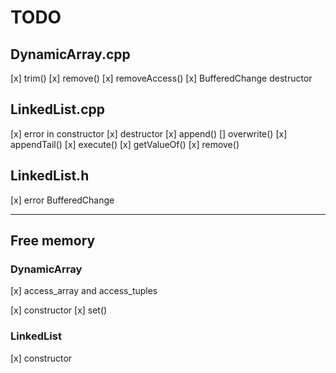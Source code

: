 # TODO

## DynamicArray.cpp

[x] trim()
[x] remove()
[x] removeAccess()
[x] BufferedChange destructor

## LinkedList.cpp

[x] error in constructor
[x] destructor
[x] append()
[] overwrite()
[x] appendTail()
[x] execute()
[x] getValueOf()
[x] remove()

## LinkedList.h

[x] error BufferedChange

---

## Free memory

### DynamicArray

[x] access_array and access_tuples

[x] constructor
[x] set()

### LinkedList

[x] constructor
